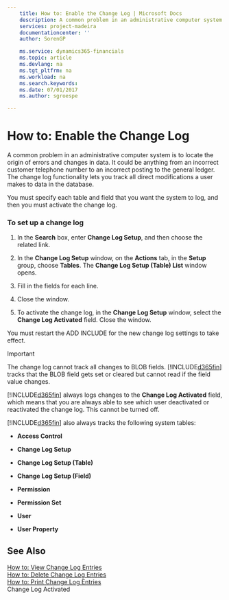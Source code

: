 ```yaml
---
    title: How to: Enable the Change Log | Microsoft Docs
    description: A common problem in an administrative computer system is to locate the origin of errors and changes in data. It could be anything from an incorrect customer telephone number to an incorrect posting to the general ledger. The change log functionality lets you track all direct modifications a user makes to data in the database.
    services: project-madeira
    documentationcenter: ''
    author: SorenGP

    ms.service: dynamics365-financials
    ms.topic: article
    ms.devlang: na
    ms.tgt_pltfrm: na
    ms.workload: na
    ms.search.keywords:
    ms.date: 07/01/2017
    ms.author: sgroespe

---
```

# How to: Enable the Change Log
A common problem in an administrative computer system is to locate the origin of errors and changes in data. It could be anything from an incorrect customer telephone number to an incorrect posting to the general ledger. The change log functionality lets you track all direct modifications a user makes to data in the database.  
  
 You must specify each table and field that you want the system to log, and then you must activate the change log.  
  
### To set up a change log  
  
1.  In the **Search** box, enter **Change Log Setup**, and then choose the related link.  
  
2.  In the **Change Log Setup** window, on the **Actions** tab, in the **Setup** group, choose **Tables**. The **Change Log Setup (Table) List** window opens.  
  
3.  Fill in the fields for each line.  
  
4.  Close the window.  
  
5.  To activate the change log, in the **Change Log Setup** window, select the **Change Log Activated** field. Close the window.  
  
 You must restart the ADD INCLUDE<!--[!INCLUDE[nav_windows](../../includes/nav_windows_md.md)]--> for the new change log settings to take effect.  
  
> [!IMPORTANT]  
>  The change log cannot track all changes to BLOB fields. [!INCLUDE[d365fin](../../includes/d365fin_md.md)] tracks that the BLOB field gets set or cleared but cannot read if the field value changes.  
  
 [!INCLUDE[d365fin](../../includes/d365fin_md.md)] always logs changes to the **Change Log Activated** field, which means that you are always able to see which user deactivated or reactivated the change log. This cannot be turned off.  
  
 [!INCLUDE[d365fin](../../includes/d365fin_md.md)] also always tracks the following system tables:  
  
-   **Access Control**  
  
-   **Change Log Setup**  
  
-   **Change Log Setup (Table)**  
  
-   **Change Log Setup (Field)**  
  
-   **Permission**  
  
-   **Permission Set**  
  
-   **User**  
  
-   **User Property**  
  
## See Also  
 [How to: View Change Log Entries](../how-to-view-change-log-entries.md)   
 [How to: Delete Change Log Entries](../how-to-delete-change-log-entries.md)   
 [How to: Print Change Log Entries](../how-to-print-change-log-entries.md)   
 Change Log Activated